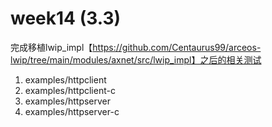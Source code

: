 # week14 (3.3)

完成移植lwip_impl【https://github.com/Centaurus99/arceos-lwip/tree/main/modules/axnet/src/lwip_impl】之后的相关测试
1. examples/httpclient
2. examples/httpclient-c
3. examples/httpserver
4. examples/httpserver-c

